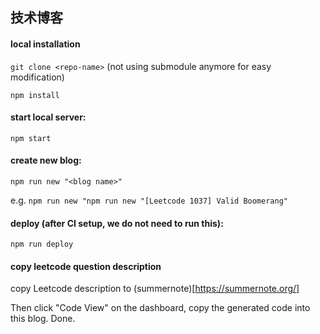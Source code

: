 ## 技术博客
#### local installation
`git clone <repo-name>` (not using submodule anymore for easy modification)

`npm install`

#### start local server:
`npm start`

#### create new blog:
`npm run new "<blog name>"`

e.g. `npm run new "npm run new "[Leetcode 1037] Valid Boomerang"`

#### deploy (after CI setup, we do not need to run this):
`npm run deploy`

#### copy leetcode question description
copy Leetcode description to (summernote)[https://summernote.org/]

Then click "Code View" on the dashboard, copy the generated code into this blog. Done.

